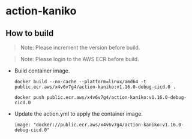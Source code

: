 # action-kaniko

## How to build

> Note: Please increment the version before build.

> Note: Please login to the AWS ECR before build.

- Build container image.

  ```
  docker build --no-cache --platform=linux/amd64 -t public.ecr.aws/x4v6v7g4/action-kaniko:v1.16.0-debug-cicd.0 .

  docker push public.ecr.aws/x4v6v7g4/action-kaniko:v1.16.0-debug-cicd.0
  ```

- Update the action.yml to apply the container image.

  `image: "docker://public.ecr.aws/x4v6v7g4/action-kaniko:v1.16.0-debug-cicd.0"`
